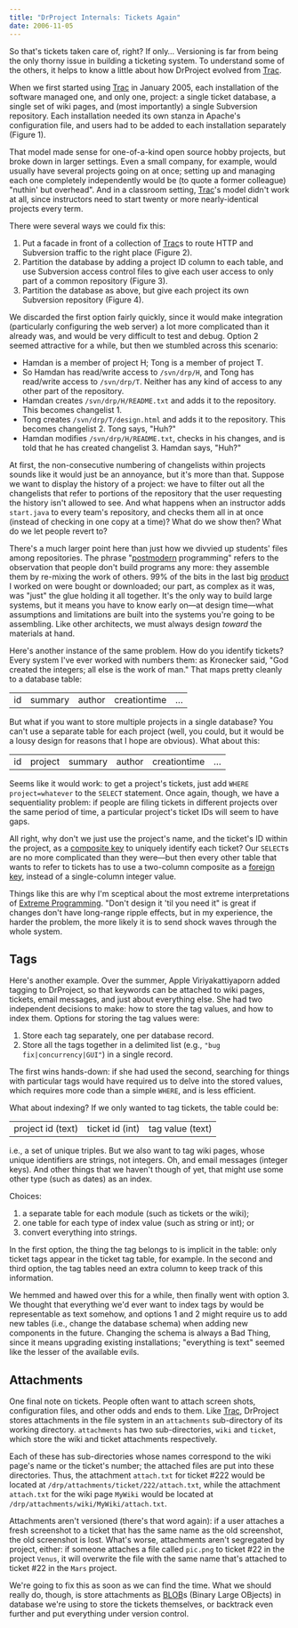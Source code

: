 ```yaml
---
title: "DrProject Internals: Tickets Again"
date: 2006-11-05
---
```

So that's tickets taken care of, right?  If only…  Versioning is far from being the only thorny issue in building a ticketing system.  To understand some of the others, it helps to know a little about how DrProject evolved from <a href="http://trac.edgewall.org">Trac</a>.

When we first started using <a href="http://trac.edgewall.org">Trac</a> in January 2005, each installation of the software managed one, and only one, project: a single ticket database, a single set of wiki pages, and (most importantly) a single Subversion repository.  Each installation needed its own stanza in Apache's configuration file, and users had to be added to each installation separately (Figure 1).

That model made sense for one-of-a-kind open source hobby projects, but broke down in larger settings.  Even a small company, for example, would usually have several projects going on at once; setting up and managing each one completely independently would be (to quote a former colleague) "nuthin' but overhead".  And in a classroom setting, <a href="http://trac.edgewall.org">Trac</a>'s model didn't work at all, since instructors need to start twenty or more nearly-identical projects every term.

There were several ways we could fix this:
<ol>
  <li>Put a facade in front of a collection of <a href="http://trac.edgewall.org">Trac</a>s to route HTTP and Subversion traffic to the right place (Figure 2).</li>
  <li>Partition the database by adding a project ID column to each table, and use Subversion access control files to give each user access to only part of a common repository (Figure 3).</li>
  <li>Partition the database as above, but give each project its own Subversion repository (Figure 4).</li>
</ol>
We discarded the first option fairly quickly, since it would make integration (particularly configuring the web server) a lot more complicated than it already was, and would be very difficult to test and debug.  Option 2 seemed attractive for a while, but then we stumbled across this scenario:
<ul>
  <li>Hamdan is a member of project H; Tong is a member of project T.</li>
  <li>So Hamdan has read/write access to <code>/svn/drp/H</code>, and Tong has read/write access to <code>/svn/drp/T</code>.  Neither has any kind of access to any other part of the repository.</li>
  <li>Hamdan creates <code>/svn/drp/H/README.txt</code> and adds it to the repository.  This becomes changelist 1.</li>
  <li>Tong creates <code>/svn/drp/T/design.html</code> and adds it to the repository.  This becomes changelist 2.  Tong says, "Huh?"</li>
  <li>Hamdan modifies <code>/svn/drp/H/README.txt</code>, checks in his changes, and is told that he has created changelist 3.  Hamdan says, "Huh?"</li>
</ul>
At first, the non-consecutive numbering of changelists within projects sounds like it would just be an annoyance, but it's more than that.  Suppose we want to display the history of a project: we have to filter out all the changelists that refer to portions of the repository that the user requesting the history isn't allowed to see. And what happens when an instructor adds <code>start.java</code> to every team's repository, and checks them all in at once (instead of checking in one copy at a time)?  What do we show then?  What do we let people revert to?

There's a much larger point here than just how we divvied up students' files among repositories.  The phrase "<a href="http://www.mcs.vuw.ac.nz/comp/Publications/archive/CS-TR-02/CS-TR-02-9.pdf">postmodern</a> programming" refers to the observation that people don't build programs any more: they assemble them by re-mixing the work of others.  99% of the bits in the last big <a href="http://h20229.www2.hp.com/products/select/">product</a> I worked on were bought or downloaded; our part, as complex as it was, was "just" the glue holding it all together.  It's the only way to build large systems, but it means you have to know early on—at design time—what assumptions and limitations are built into the systems you're going to be assembling.  Like other architects, we must always design <em>toward</em> the materials at hand.

Here's another instance of the same problem.  How do you identify tickets?  Every system I've ever worked with numbers them: as Kronecker said, "God created the integers; all else is the work of man."  That maps pretty cleanly to a database table:
<table class="centered">
<tr>
<td>id</td>
<td>summary</td>
<td>author</td>
<td>creationtime</td>
<td>…</td>
</tr>
</table>
But what if you want to store multiple projects in a single database?  You can't use a separate table for each project (well, you could, but it would be a lousy design for reasons that I hope are obvious).  What about this:
<table class="centered">
<tr>
<td>id</td>
<td>project</td>
<td>summary</td>
<td>author</td>
<td>creationtime</td>
<td>…</td>
</tr>
</table>
Seems like it would work: to get a project's tickets, just add <code>WHERE project=whatever</code> to the <code>SELECT</code> statement.  Once again, though, we have a sequentiality problem: if people are filing tickets in different projects over the same period of time, a particular project's ticket IDs will seem to have gaps.

All right, why don't we just use the project's name, and the ticket's ID within the project, as a <a href="http://en.wikipedia.org/wiki/Composite_key">composite key</a> to uniquely identify each ticket?  Our <code>SELECT</code>s are no more complicated than they were—but then every other table that wants to refer to tickets has to use a two-column composite as a <a href="http://en.wikipedia.org/wiki/Foreign_key">foreign key</a>, instead of a single-column integer value.

Things like this are why I'm sceptical about the most extreme interpretations of <a href="http://www.extremeprogramming.org/">Extreme Programming</a>. "Don't design it 'til you need it" is great if changes don't have long-range ripple effects, but in my experience, the harder the problem, the more likely it is to send shock waves through the whole system.
<h2>Tags</h2>
Here's another example.  Over the summer, Apple Viriyakattiyaporn added tagging to DrProject, so that keywords can be attached to wiki pages, tickets, email messages, and just about everything else. She had two independent decisions to make: how to store the tag values, and how to index them.  Options for storing the tag values were:
<ol>
  <li>Store each tag separately, one per database record.</li>
  <li>Store all the tags together in a delimited list (e.g., <code>"bug fix|concurrency|GUI"</code>) in a single record.</li>
</ol>
The first wins hands-down: if she had used the second, searching for things with particular tags would have required us to delve into the stored values, which requires more code than a simple <code>WHERE</code>, and is less efficient.

What about indexing?  If we only wanted to tag tickets, the table could be:
<table class="centered">
<tr>
<td>project id (text)</td>
<td>ticket id (int)</td>
<td>tag value (text)</td>
</tr>
</table>
i.e., a set of unique triples.  But we also want to tag wiki pages, whose unique identifiers are strings, not integers.  Oh, and email messages (integer keys).  And other things that we haven't though of yet, that might use some other type (such as dates) as an index.

Choices:
<ol>
  <li>a separate table for each module (such as tickets or the wiki);</li>
  <li>one table for each type of index value (such as string or int); or</li>
  <li>convert everything into strings.</li>
</ol>
In the first option, the thing the tag belongs to is implicit in the table: only ticket tags appear in the ticket tag table, for example.  In the second and third option, the tag tables need an extra column to keep track of this information.

We hemmed and hawed over this for a while, then finally went with option 3.  We thought that everything we'd ever want to index tags by would be representable as text somehow, and options 1 and 2 might require us to add new tables (i.e., change the database schema) when adding new components in the future.  Changing the schema is always a Bad Thing, since it means upgrading existing installations; "everything is text" seemed like the lesser of the available evils.
<h2>Attachments</h2>
One final note on tickets.  People often want to attach screen shots, configuration files, and other odds and ends to them.  Like <a href="http://trac.edgewall.org">Trac</a>, DrProject stores attachments in the file system in an <code>attachments</code> sub-directory of its working directory. <code>attachments</code> has two sub-directories, <code>wiki</code> and <code>ticket</code>, which store the wiki and ticket attachments respectively.

Each of these has sub-directories whose names correspond to the wiki page's name or the ticket's number; the attached files are put into these directories.  Thus, the attachment <code>attach.txt</code> for ticket #222 would be located at <code>/drp/attachments/ticket/222/attach.txt</code>, while the attachment <code>attach.txt</code> for the wiki page <code>MyWiki</code> would be located at <code>/drp/attachments/wiki/MyWiki/attach.txt</code>.

Attachments aren't versioned (there's that word again): if a user attaches a fresh screenshot to a ticket that has the same name as the old screenshot, the old screenshot is lost.  What's worse, attachments aren't segregated by project, either: if someone attaches a file called <code>pic.png</code> to ticket #22 in the project <code>Venus</code>, it will overwrite the file with the same name that's attached to ticket #22 in the <code>Mars</code> project.

We're going to fix this as soon as we can find the time.  What we should really do, though, is store attachments as <a href="http://en.wikipedia.org/wiki/BLOB">BLOB</a>s (Binary Large OBjects) in database we're using to store the tickets themselves, or backtrack even further and put everything under version control.
